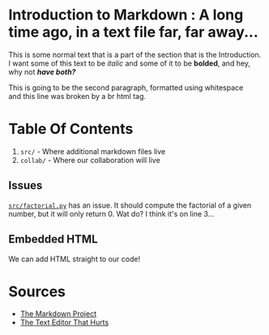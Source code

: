 # Introduction to Markdown : A long time ago, in a text file far, far away...

This is some normal text that is a part of the section that is the Introduction. I want some of this text to be *italic* and some of it to be **bolded**, and hey, why not ***have both?***

This is going to be the second paragraph, formatted using whitespace <br> and this line was broken by a br html tag.

# Table Of Contents
1.  `src/` - Where additional markdown files live
2.  `collab/` - Where our collaboration will live

## Issues

[`src/factorial.py`](./src/factorial.py#L3) has an issue. It should compute the factorial of a given number, but it will only return 0. Wat do? I think it's on line 3...

## Embedded HTML

We can add HTML straight to our code!

<a src="https://img.shields.io/badge/some%20label-Hello%20World-red"></a>

# Sources

*   [The Markdown Project](https://daringfireball.net/projects/markdown/)
*   [The Text Editor That Hurts](https://www.vim.org/)
